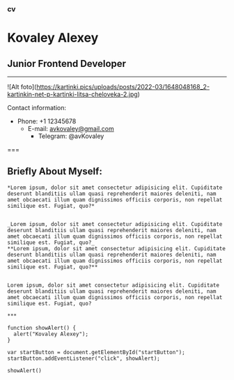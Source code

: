 ### cv
# Kovaley Alexey
## Junior Frontend Developer

---


!⁠[Alt foto]​(https://kartinki.pics/uploads/posts/2022-03/1648048168_2-kartinkin-net-p-kartinki-litsa-cheloveka-2.jpg)

Contact information:
* Phone: +1 12345678
    + E-mail: avkovaley@gmail.com
        - Telegram: @avKovaley


===


## Briefly About Myself:


    *Lorem ipsum, dolor sit amet consectetur adipisicing elit. Cupiditate deserunt blanditiis ullam quasi reprehenderit maiores deleniti, nam amet obcaecati illum quam dignissimos officiis corporis, non repellat similique est. Fugiat, quo?*


    _Lorem ipsum, dolor sit amet consectetur adipisicing elit. Cupiditate deserunt blanditiis ullam quasi reprehenderit maiores deleniti, nam amet obcaecati illum quam dignissimos officiis corporis, non repellat similique est. Fugiat, quo?_
    **Lorem ipsum, dolor sit amet consectetur adipisicing elit. Cupiditate deserunt blanditiis ullam quasi reprehenderit maiores deleniti, nam amet obcaecati illum quam dignissimos officiis corporis, non repellat similique est. Fugiat, quo?**


    Lorem ipsum, dolor sit amet consectetur adipisicing elit. Cupiditate deserunt blanditiis ullam quasi reprehenderit maiores deleniti, nam amet obcaecati illum quam dignissimos officiis corporis, non repellat similique est. Fugiat, quo?

    ***

```
function showAlert() {
  alert("Kovaley Alexey");
}

var startButton = document.getElementById("startButton");
startButton.addEventListener("click", showAlert);

showAlert()
```